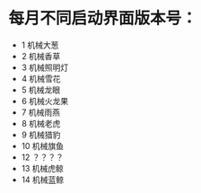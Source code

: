 # 每月不同启动界面版本号：
* 1 机械大葱
* 2 机械香草
* 3 机械照明灯
* 4 机械雪花
* 5 机械龙眼
* 6 机械火龙果
* 7 机械雨燕
* 8 机械老虎
* 9 机械猎豹
* 10 机械旗鱼
* 12 ？？？？
* 13 机械虎鲸
* 14 机械蓝鲸

